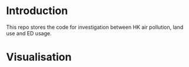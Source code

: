 # Introduction

This repo stores the code for investigation between HK air pollution, land use and ED usage.

# Visualisation 
